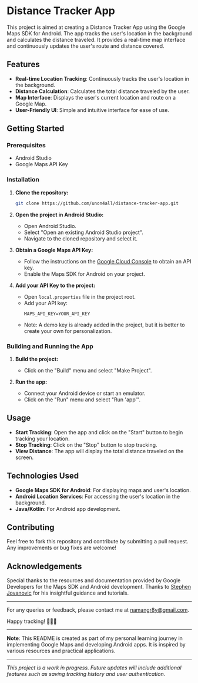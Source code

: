 # Distance Tracker App

This project is aimed at creating a Distance Tracker App using the Google Maps SDK for Android. The app tracks the user's location in the background and calculates the distance traveled.
It provides a real-time map interface and continuously updates the user's route and distance covered.

## Features

- **Real-time Location Tracking**: Continuously tracks the user's location in the background.
- **Distance Calculation**: Calculates the total distance traveled by the user.
- **Map Interface**: Displays the user's current location and route on a Google Map.
- **User-Friendly UI**: Simple and intuitive interface for ease of use.

## Getting Started

### Prerequisites

- Android Studio
- Google Maps API Key

### Installation

1. **Clone the repository:**
   ```bash
   git clone https://github.com/unon4all/distance-tracker-app.git
   ```

2. **Open the project in Android Studio:**
   - Open Android Studio.
   - Select "Open an existing Android Studio project".
   - Navigate to the cloned repository and select it.

3. **Obtain a Google Maps API Key:**
   - Follow the instructions on the [Google Cloud Console](https://console.cloud.google.com/) to obtain an API key.
   - Enable the Maps SDK for Android on your project.

4. **Add your API Key to the project:**
   - Open `local.properties` file in the project root.
   - Add your API key:
     ```properties
     MAPS_API_KEY=YOUR_API_KEY
     ```
   - Note: A demo key is already added in the project, but it is better to create your own for personalization.

### Building and Running the App

1. **Build the project:**
   - Click on the "Build" menu and select "Make Project".

2. **Run the app:**
   - Connect your Android device or start an emulator.
   - Click on the "Run" menu and select "Run 'app'".

## Usage

- **Start Tracking**: Open the app and click on the "Start" button to begin tracking your location.
- **Stop Tracking**: Click on the "Stop" button to stop tracking.
- **View Distance**: The app will display the total distance traveled on the screen.

## Technologies Used

- **Google Maps SDK for Android**: For displaying maps and user's location.
- **Android Location Services**: For accessing the user's location in the background.
- **Java/Kotlin**: For Android app development.

## Contributing

Feel free to fork this repository and contribute by submitting a pull request. Any improvements or bug fixes are welcome!

## Acknowledgements

Special thanks to the resources and documentation provided by Google Developers for the Maps SDK and Android development.
Thanks to [Stephen Jovanovic](https://github.com/stevdza-san/) for his insightful guidance and tutorials.

---

For any queries or feedback, please contact me at [namangr8y@gmail.com](namangr8y@gmail.com). 

Happy tracking! 🚶‍♂️📍

---

**Note**: This README is created as part of my personal learning journey in implementing Google Maps and developing Android apps. It is inspired by various resources and practical applications.

---

*This project is a work in progress. Future updates will include additional features such as saving tracking history and user authentication.*
